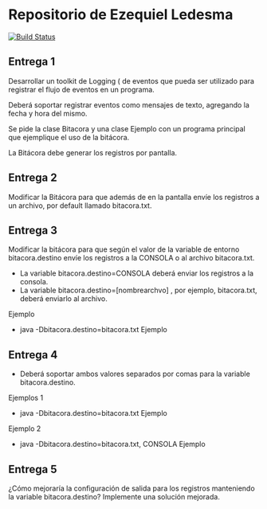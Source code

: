Repositorio de Ezequiel Ledesma
=============

[![Build Status](https://travis-ci.org/eze92/dyasc-2018.svg?branch=master)](https://travis-ci.org/eze92/dyasc-2018)

## Entrega 1
Desarrollar un toolkit de Logging ( de eventos que pueda ser utilizado para registrar el flujo de eventos en un programa.

Deberá soportar registrar eventos como mensajes de texto, agregando la fecha y hora del mismo.

Se pide la clase Bitacora y una clase Ejemplo con un programa principal que  ejemplique el uso de la bitácora.

La Bitácora debe generar los registros por pantalla.

## Entrega 2
Modificar la Bitácora para que además de en la pantalla envíe los registros a un archivo, por default llamado bitacora.txt.

## Entrega 3
Modificar la bitácora para que según el valor de la variable de entorno bitacora.destino envíe los registros a la CONSOLA o al archivo bitacora.txt.

+ La variable bitacora.destino=CONSOLA deberá enviar los registros a la consola.
+ La variable bitacora.destino=[nombrearchvo] , por ejemplo, bitacora.txt, deberá enviarlo al archivo.

Ejemplo

+ java -Dbitacora.destino=bitacora.txt Ejemplo

## Entrega 4

+ Deberá soportar ambos valores separados por comas para la variable bitacora.destino.

Ejemplos 1

+ java -Dbitacora.destino=bitacora.txt Ejemplo

Ejemplo 2

+ java -Dbitacora.destino=bitacora.txt, CONSOLA Ejemplo

## Entrega 5

¿Cómo mejoraría la configuración de salida para los registros manteniendo la variable bitacora.destino?
Implemente una solución mejorada.
